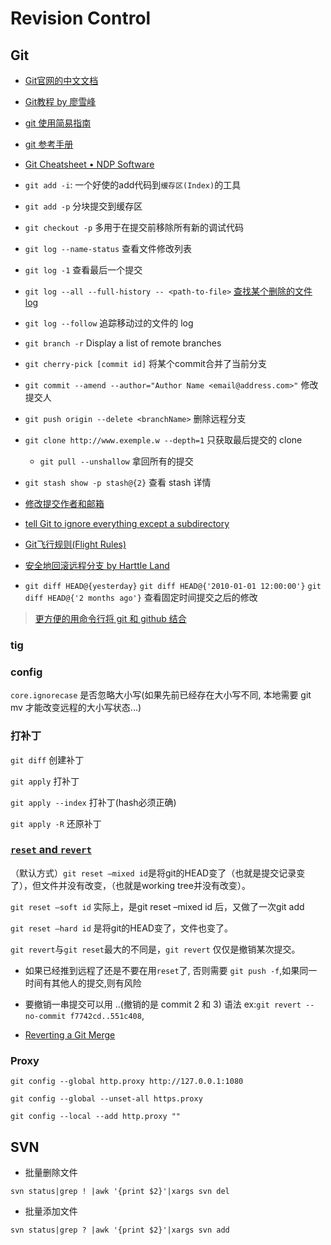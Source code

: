 # Revision Control

## Git

* [Git官网的中文文档](http://git-scm.com/book/zh)
* [Git教程 by 廖雪峰](http://www.liaoxuefeng.com/wiki/0013739516305929606dd18361248578c67b8067c8c017b000)
* [git 使用简易指南](http://www.bootcss.com/p/git-guide/)
* [git 参考手册](http://gitref.org/zh/)
* [Git Cheatsheet • NDP Software](http://ndpsoftware.com/git-cheatsheet.html)

* `git add -i`: 一个好使的add代码到`缓存区(Index)`的工具
* `git add -p` 分块提交到缓存区
* `git checkout -p` 多用于在提交前移除所有新的调试代码
* `git log --name-status` 查看文件修改列表
* `git log -1` 查看最后一个提交
* `git log --all --full-history -- <path-to-file>` [查找某个删除的文件 log](https://stackoverflow.com/questions/7203515/git-how-to-search-for-a-deleted-file-in-the-project-commit-history)
* `git log --follow` 追踪移动过的文件的 log
* `git branch -r` Display a list of remote branches
* `git cherry-pick [commit id]` 将某个commit合并了当前分支
* `git commit --amend --author="Author Name <email@address.com>"` 修改提交人
* `git push origin --delete <branchName>` 删除远程分支
* `git clone http://www.exemple.w --depth=1` 只获取最后提交的 clone
  * `git pull --unshallow` 拿回所有的提交
* `git stash show -p stash@{2}` 查看 stash 详情
* [修改提交作者和邮箱](http://i.dotidea.cn/2015/04/git-amend-author/)
* [tell Git to ignore everything except a subdirectory](https://stackoverflow.com/questions/5533050/gitignore-exclude-folder-but-include-specific-subfolder)
* [Git飞行规则(Flight Rules)](https://github.com/k88hudson/git-flight-rules/blob/master/README_zh-cn.md)
* [安全地回滚远程分支 by Harttle Land](http://harttle.land/2018/03/12/reset-origin-without-force-push.html)
* `git diff HEAD@{yesterday}` `git diff HEAD@{'2010-01-01 12:00:00'}` `git diff HEAD@{'2 months ago'}` 查看固定时间提交之后的修改

> [更方便的用命令行将 git 和 github 结合](https://github.com/github/hub)

### tig

### config

`core.ignorecase` 是否忽略大小写(如果先前已经存在大小写不同, 本地需要 git mv 才能改变远程的大小写状态...)

### 打补丁

`git diff` 创建补丁

`git apply` 打补丁

`git apply --index` 打补丁(hash必须正确)

`git apply -R` 还原补丁

### [`reset` and `revert`](http://my.oschina.net/MinGKai/blog/144932)

（默认方式）`git reset –mixed id`是将git的HEAD变了（也就是提交记录变了），但文件并没有改变，（也就是working tree并没有改变）。

`git reset –soft id` 实际上，是git reset –mixed id 后，又做了一次git add

`git reset –hard id` 是将git的HEAD变了，文件也变了。

`git revert`与`git reset`最大的不同是，`git revert` 仅仅是撤销某次提交。

* 如果已经推到远程了还是不要在用`reset`了, 否则需要 `git push -f`,如果同一时间有其他人的提交,则有风险

* 要撤销一串提交可以用 <commit1>..<commit3>(撤销的是 commit 2 和 3) 语法 ex:`git revert --no-commit f7742cd..551c408`,

* [Reverting a Git Merge](https://mijingo.com/blog/reverting-a-git-merge)

### Proxy

`git config --global http.proxy http://127.0.0.1:1080`

`git config --global --unset-all https.proxy`

`git config --local --add http.proxy ""`

## SVN

* 批量删除文件

`svn status|grep ! |awk '{print $2}'|xargs svn del`

* 批量添加文件

`svn status|grep ? |awk '{print $2}'|xargs svn add`
